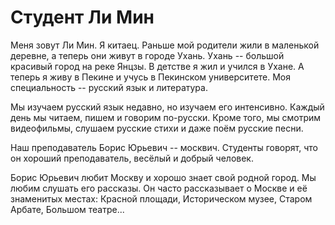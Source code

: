 # Студент Ли Мин

Меня зовут Ли Мин. Я китаец. Раньше мой родители жили в маленькой
деревне, а теперь они живут в городе Ухань. Ухань -- большой
красивый город на реке Янцзы. В детстве я жил и учился в Ухане.
А теперь я живу в Пекине и учусь в Пекинском университете.
Моя специальность -- русский язык и литература.

Мы изучаем русский язык недавно, но изучаем его интенсивно.
Каждый день мы читаем, пишем и говорим по-русски. Кроме того,
мы смотрим видеофильмы, слушаем русские стихи и даже поём
русские песни.

Наш преподаватель Борис Юрьевич -- москвич. Студенты говорят,
что он хороший преподаватель, весёлый и добрый человек.

Борис Юрьевич любит Москву и хорошо знает свой родной
город. Мы любим слушать его рассказы. Он часто рассказывает
о Москве и её знаменитых местах:
Красной площади, Историческом музее, Старом Арбате,
Большом театре...